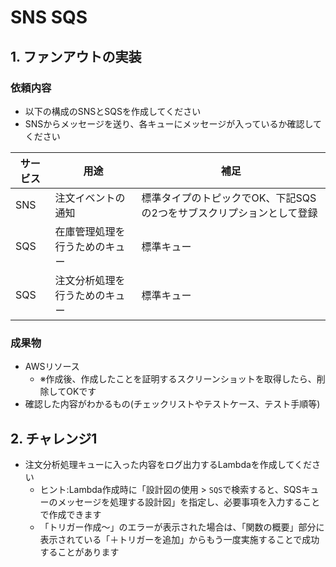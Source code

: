 # SNS SQS

## 1. ファンアウトの実装

### 依頼内容

- 以下の構成のSNSとSQSを作成してください
- SNSからメッセージを送り、各キューにメッセージが入っているか確認してください

| サービス  | 用途 | 補足 |  
| ------------- | ------------- | ------------- | 
| SNS  | 注文イベントの通知  | 標準タイプのトピックでOK、下記SQSの2つをサブスクリプションとして登録 | 
| SQS  | 在庫管理処理を行うためのキュー  | 標準キュー | 
| SQS  | 注文分析処理を行うためのキュー | 標準キュー | 

### 成果物
- AWSリソース
  - ※作成後、作成したことを証明するスクリーンショットを取得したら、削除してOKです
- 確認した内容がわかるもの(チェックリストやテストケース、テスト手順等)

## 2. チャレンジ1
- 注文分析処理キューに入った内容をログ出力するLambdaを作成してください
  - ヒント:Lambda作成時に「設計図の使用 > `SQS`で検索すると、SQSキューのメッセージを処理する設計図」を指定し、必要事項を入力することで作成できます
  - 「トリガー作成〜」のエラーが表示された場合は、「関数の概要」部分に表示されている「＋トリガーを追加」からもう一度実施することで成功することがあります
